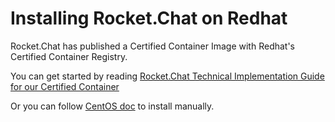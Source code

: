 # Installing Rocket.Chat on Redhat

Rocket.Chat has published a Certified Container Image with Redhat's Certified Container Registry.

You can get started by reading [Rocket.Chat Technical Implementation Guide for our Certified Container](https://rocket.chat/docs/installation/manual-installation/redhat/Rocket.Chat%20Technical%20Implementation%20Guide%20v.20180316.pdf)

Or you can follow [CentOS doc](centos.md) to install manually.

